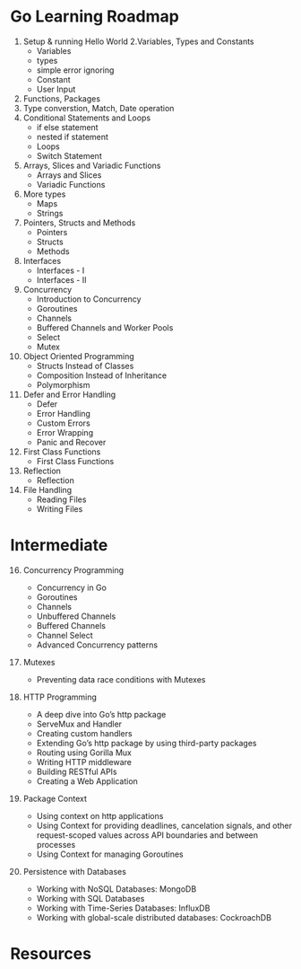 # Go Learning Roadmap

1. Setup & running Hello World
2.Variables, Types and Constants
    - Variables
    - types
    - simple error ignoring
    - Constant
    - User Input
3. Functions, Packages
4. Type converstion, Match, Date operation
5. Conditional Statements and Loops
    - if else statement
    - nested if statement
    - Loops
    - Switch Statement
6. Arrays, Slices and Variadic Functions
    - Arrays and Slices
    - Variadic Functions
7. More types
    - Maps
    - Strings
8. Pointers, Structs and Methods
    - Pointers
    - Structs
    - Methods
9. Interfaces
    - Interfaces - I
    - Interfaces - II
10. Concurrency
    - Introduction to Concurrency
    - Goroutines
    - Channels
    - Buffered Channels and Worker Pools
    - Select
    - Mutex
11. Object Oriented Programming
    - Structs Instead of Classes
    - Composition Instead of Inheritance
    - Polymorphism
12. Defer and Error Handling
    - Defer
    - Error Handling
    - Custom Errors
    - Error Wrapping
    - Panic and Recover
13. First Class Functions
    - First Class Functions
14. Reflection
    - Reflection
15. File Handling
    - Reading Files
    - Writing Files

# Intermediate

16. Concurrency Programming
    - Concurrency in Go
    - Goroutines
    - Channels
    - Unbuffered Channels
    - Buffered Channels
    - Channel Select
    - Advanced Concurrency patterns
17. Mutexes
    - Preventing data race conditions with Mutexes
18. HTTP Programming
    - A deep dive into Go’s http package
    - ServeMux and Handler
    - Creating custom handlers
    - Extending Go’s http package by using third-party packages
    - Routing using Gorilla Mux
    - Writing HTTP middleware
    - Building RESTful APIs
    - Creating a Web Application
19. Package Context
    - Using context on http applications
    - Using Context for providing deadlines, cancelation signals,
and other request-scoped values across API boundaries and
between processes
    - Using Context for managing Goroutines

20. Persistence with Databases
    - Working with NoSQL Databases: MongoDB
    - Working with SQL Databases
    - Working with Time-Series Databases: InfluxDB
    - Working with global-scale distributed databases: CockroachDB

# Resources